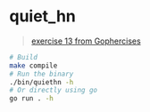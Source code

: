 # quiet_hn

> [exercise 13 from Gophercises](https://gophercises.com/exercises/quiet_hn)

```bash
# Build
make compile
# Run the binary
./bin/quiethn -h
# Or directly using go
go run . -h
```

